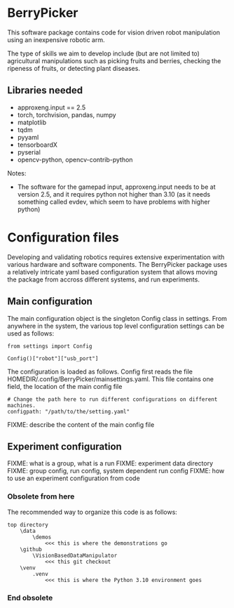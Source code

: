 # BerryPicker
This software package contains code for vision driven robot manipulation using an inexpensive robotic arm.

The type of skills we aim to develop include (but are not limited to) agricultural manipulations such as picking fruits and berries, checking the ripeness of fruits, or detecting plant diseases. 

## Libraries needed
* approxeng.input == 2.5
* torch, torchvision, pandas, numpy
* matplotlib
* tqdm
* pyyaml
* tensorboardX
* pyserial
* opencv-python, opencv-contrib-python

Notes:
* The software for the gamepad input, approxeng.input needs to be at version 2.5, and it requires python not higher than 3.10 (as it needs something called evdev, which seem to have problems with higher python)

# Configuration files

Developing and validating robotics requires extensive experimentation with various hardware and software components. The BerryPicker package uses a relatively intricate yaml based configuration system that allows moving the package from accross different systems, and run experiments. 

## Main configuration

The main configuration object is the singleton Config class in settings. From anywhere in the system, the various top level configuration settings can be used as follows:

```
from settings import Config

Config()["robot"]["usb_port"]
```

The configuration is loaded as follows. Config first reads the file HOMEDIR/.config/BerryPicker/mainsettings.yaml. This file contains one field, the location of the main config file 

```
# Change the path here to run different configurations on different machines. 
configpath: "/path/to/the/setting.yaml"
```

FIXME: describe the content of the main config file

## Experiment configuration

FIXME: what is a group, what is a run
FIXME: experiment data directory
FIXME: group config, run config, system dependent run config
FIXME: how to use an experiment configuration from code

### Obsolete from here

The recommended way to organize this code is as follows:

```
top directory
    \data
        \demos
            <<< this is where the demonstrations go
    \github
        \VisionBasedDataManipulator
            <<< this git checkout
    \venv
        .venv
            <<< this is where the Python 3.10 environment goes
```
### End obsolete

